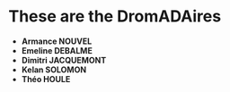 # These are the DromADAires

- **Armance NOUVEL**
- **Emeline DEBALME**
- **Dimitri JACQUEMONT**
- **Kelan SOLOMON**
- **Théo HOULE**


